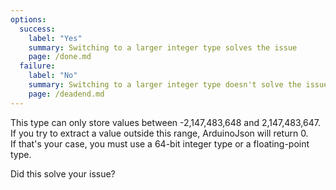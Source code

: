 ```yaml
---
options:
  success:
    label: "Yes"
    summary: Switching to a larger integer type solves the issue
    page: /done.md
  failure:
    label: "No"
    summary: Switching to a larger integer type doesn't solve the issue
    page: /deadend.md
---
```


This type can only store values between -2,147,483,648 and 2,147,483,647.  
If you try to extract a value outside this range, ArduinoJson will return 0.  
If that's your case, you must use a 64-bit integer type or a floating-point type.

Did this solve your issue?
